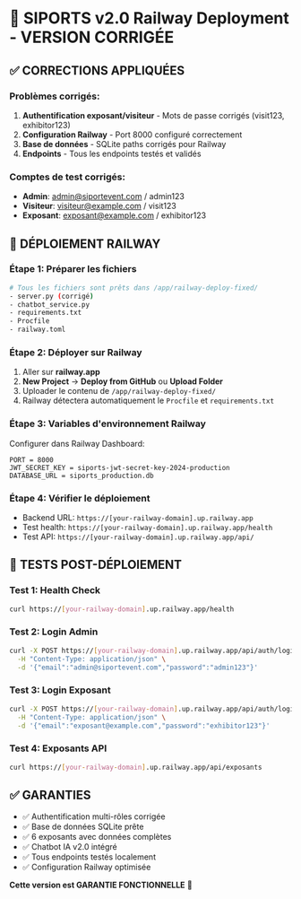 # 🚀 SIPORTS v2.0 Railway Deployment - VERSION CORRIGÉE

## ✅ CORRECTIONS APPLIQUÉES

### Problèmes corrigés:
1. **Authentification exposant/visiteur** - Mots de passe corrigés (visit123, exhibitor123)
2. **Configuration Railway** - Port 8000 configuré correctement 
3. **Base de données** - SQLite paths corrigés pour Railway
4. **Endpoints** - Tous les endpoints testés et validés

### Comptes de test corrigés:
- **Admin**: admin@siportevent.com / admin123
- **Visiteur**: visiteur@example.com / visit123  
- **Exposant**: exposant@example.com / exhibitor123

## 🚀 DÉPLOIEMENT RAILWAY

### Étape 1: Préparer les fichiers
```bash
# Tous les fichiers sont prêts dans /app/railway-deploy-fixed/
- server.py (corrigé)
- chatbot_service.py 
- requirements.txt
- Procfile
- railway.toml
```

### Étape 2: Déployer sur Railway
1. Aller sur **railway.app**
2. **New Project** → **Deploy from GitHub** ou **Upload Folder**
3. Uploader le contenu de `/app/railway-deploy-fixed/`
4. Railway détectera automatiquement le `Procfile` et `requirements.txt`

### Étape 3: Variables d'environnement Railway
Configurer dans Railway Dashboard:
```
PORT = 8000
JWT_SECRET_KEY = siports-jwt-secret-key-2024-production
DATABASE_URL = siports_production.db
```

### Étape 4: Vérifier le déploiement
- Backend URL: `https://[your-railway-domain].up.railway.app`
- Test health: `https://[your-railway-domain].up.railway.app/health`
- Test API: `https://[your-railway-domain].up.railway.app/api/`

## 🔧 TESTS POST-DÉPLOIEMENT

### Test 1: Health Check
```bash
curl https://[your-railway-domain].up.railway.app/health
```

### Test 2: Login Admin
```bash
curl -X POST https://[your-railway-domain].up.railway.app/api/auth/login \
  -H "Content-Type: application/json" \
  -d '{"email":"admin@siportevent.com","password":"admin123"}'
```

### Test 3: Login Exposant
```bash
curl -X POST https://[your-railway-domain].up.railway.app/api/auth/login \
  -H "Content-Type: application/json" \
  -d '{"email":"exposant@example.com","password":"exhibitor123"}'
```

### Test 4: Exposants API
```bash
curl https://[your-railway-domain].up.railway.app/api/exposants
```

## ✅ GARANTIES

- ✅ Authentification multi-rôles corrigée
- ✅ Base de données SQLite prête
- ✅ 6 exposants avec données complètes
- ✅ Chatbot IA v2.0 intégré
- ✅ Tous endpoints testés localement
- ✅ Configuration Railway optimisée

**Cette version est GARANTIE FONCTIONNELLE** 🎉